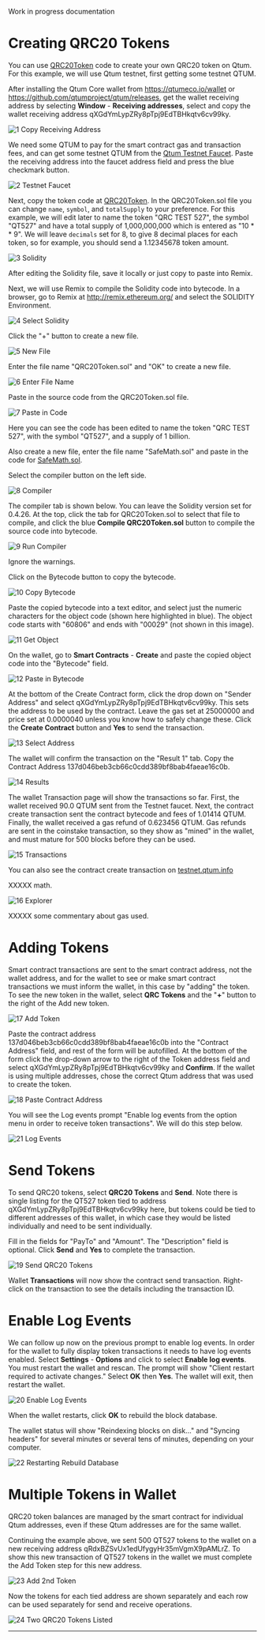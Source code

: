Work in progress documentation

# Creating QRC20 Tokens

You can use [QRC20Token](https://github.com/qtumproject/QRC20Token) code to create your own QRC20 token on Qtum. For this example, we will use Qtum testnet, first getting some testnet QTUM.

After installing the Qtum Core wallet from https://qtumeco.io/wallet or https://github.com/qtumproject/qtum/releases, get the wallet receiving address by selecting **Window** - **Receiving addresses**, select and copy the wallet receiving address qXGdYmLypZRy8pTpj9EdTBHkqtv6cv99ky.

![1  Copy Receiving Address](https://user-images.githubusercontent.com/29760787/83368341-727d9780-a386-11ea-973d-5f8b13767802.jpg)

We need some QTUM to pay for the smart contract gas and transaction fees, and can get some testnet QTUM from the [Qtum Testnet Faucet](http://testnet-faucet.qtum.info/). Paste the receiving address into the faucet address field and press the blue checkmark button.

![2  Testnet Faucet](https://user-images.githubusercontent.com/29760787/83368347-7a3d3c00-a386-11ea-940e-5ba4c83b32b8.jpg)

Next, copy the token code at [QRC20Token](https://github.com/qtumproject/QRC20Token). In the QRC20Token.sol file you can change `name`, `symbol`, and `totalSupply` to your preference. For this example, we will edit later to name the token "QRC TEST 527", the symbol "QT527" and have a total supply of 1,000,000,000 which is entered as "10 * * 9". We will leave `decimals` set for 8, to give 8 decimal places for each token, so for example, you should send a 1.12345678 token amount. 

![3  Solidity](https://user-images.githubusercontent.com/29760787/83368355-7dd0c300-a386-11ea-820c-2ce2788e5777.jpg)

After editing the Solidity file, save it locally or just copy to paste into Remix.

Next, we will use Remix to compile the Solidity code into bytecode. In a browser, go to Remix at http://remix.ethereum.org/ and select the SOLIDITY Environment.

![4  Select Solidity](https://user-images.githubusercontent.com/29760787/83368369-8d500c00-a386-11ea-9c80-98243d69bcd8.jpg)

Click the "+" button to create a new file.

![5  New File](https://user-images.githubusercontent.com/29760787/83368379-92ad5680-a386-11ea-9175-c8d42da28bab.jpg)

Enter the file name "QRC20Token.sol" and "OK" to create a new file. 

![6  Enter File Name](https://user-images.githubusercontent.com/29760787/83368383-96d97400-a386-11ea-84e7-7dd367aa9f00.jpg)

Paste in the source code from the QRC20Token.sol file.

![7  Paste in Code](https://user-images.githubusercontent.com/29760787/83368385-9a6cfb00-a386-11ea-88d6-5624214580bf.jpg)

Here you can see the code has been edited to name the token "QRC TEST 527", with the symbol "QT527", and a supply of 1 billion.

Also create a new file, enter the file name "SafeMath.sol" and paste in the code for [SafeMath.sol](https://github.com/qtumproject/QRC20Token/blob/master/SafeMath.sol).
 
Select the compiler button on the left side.
 
![8  Compiler](https://user-images.githubusercontent.com/29760787/83368393-a062dc00-a386-11ea-8ae2-6c236a4cd288.jpg)

The compiler tab is shown below. You can leave the Solidity version set for 0.4.26. At the top, click the tab for QRC20Token.sol to select that file to compile, and click the blue **Compile QRC20Token.sol** button to compile the source code into bytecode.

![9  Run Compiler](https://user-images.githubusercontent.com/29760787/83368395-a35dcc80-a386-11ea-9b16-762ff3d31439.jpg)

Ignore the warnings.

Click on the Bytecode button to copy the bytecode.

![10  Copy Bytecode](https://user-images.githubusercontent.com/29760787/83368400-a789ea00-a386-11ea-85cf-4efa71e8d900.jpg)

Paste the copied bytecode into a text editor, and select just the numeric characters for the object code (shown here highlighted in blue). The object code starts with "60806" and ends with "00029" (not shown in this image).

![11  Get Object](https://user-images.githubusercontent.com/29760787/83368405-aa84da80-a386-11ea-9e2f-6ff1709343d9.jpg)

On the wallet, go to **Smart Contracts** - **Create** and paste the copied object code into the "Bytecode" field.

![12  Paste in Bytecode](https://user-images.githubusercontent.com/29760787/83368410-af498e80-a386-11ea-9cfc-ae5908f393ff.jpg)

At the bottom of the Create Contract form, click the drop down on "Sender Address" and select qXGdYmLypZRy8pTpj9EdTBHkqtv6cv99ky. This sets the address to be used by the contract. Leave the gas set at 25000000 and price set at 0.0000040 unless you know how to safely change these. Click the **Create Contract** button and **Yes** to send the transaction. 

![13  Select Address](https://user-images.githubusercontent.com/29760787/83368414-b2447f00-a386-11ea-8d0f-5928865e835e.jpg)

The wallet will confirm the transaction on the "Result 1" tab. Copy the Contract Address 137d046beb3cb66c0cdd389bf8bab4faeae16c0b.

![14  Results](https://user-images.githubusercontent.com/29760787/83368416-b4a6d900-a386-11ea-8e44-9c773aa94fa0.jpg)

The wallet Transaction page will show the transactions so far. First, the wallet received 90.0 QTUM sent from the Testnet faucet. Next, the contract create transaction sent the contract bytecode and fees of 1.01414 QTUM. Finally, the wallet received a gas refund of 0.623456 QTUM. Gas refunds are sent in the coinstake transaction, so they show as "mined" in the wallet, and must mature for 500 blocks before they can be used. 

![15  Transactions](https://user-images.githubusercontent.com/29760787/83368419-b7093300-a386-11ea-8508-86a14c7737ca.jpg)

You can also see the contract create transaction on [testnet.qtum.info](https://testnet.qtum.info/tx/0db7a5f38c1959d473405165bf842dcf726c9b79615b0b294514cb44e53fb801)

XXXXX math.

![16  Explorer](https://user-images.githubusercontent.com/29760787/83368426-bc667d80-a386-11ea-8039-6e3bc2f519f0.jpg)

XXXXX some commentary about gas used. 

# Adding Tokens

Smart contract transactions are sent to the smart contract address, not the wallet address, and for the wallet to see or make smart contract transactions we must inform the wallet, in this case by "adding" the token. To see the new token in the wallet, select **QRC Tokens** and the "**+**" button to the right of the Add new token.

![17  Add Token](https://user-images.githubusercontent.com/29760787/83368428-bf616e00-a386-11ea-8a72-ba2a19c21959.jpg)

Paste the contract address 137d046beb3cb66c0cdd389bf8bab4faeae16c0b into the "Contract Address" field, and rest of the form will be autofilled. At the bottom of the form click the drop-down arrow to the right of the Token address field and select qXGdYmLypZRy8pTpj9EdTBHkqtv6cv99ky and **Confirm**. If the wallet is using multiple addresses, chose the correct Qtum address that was used to create the token.

![18  Paste Contract Address](https://user-images.githubusercontent.com/29760787/83368432-c1c3c800-a386-11ea-9b7b-5b4224934683.jpg)

You will see the Log events prompt "Enable log events from the option menu in order to receive token transactions". We will do this step below.

![21  Log Events](https://user-images.githubusercontent.com/29760787/83368438-c9836c80-a386-11ea-9c0b-f27ef946be7c.jpg)

# Send Tokens

To send QRC20 tokens, select **QRC20 Tokens** and **Send**. Note there is single listing for the QT527 token tied to address qXGdYmLypZRy8pTpj9EdTBHkqtv6cv99ky here, but tokens could be tied to different addresses of this wallet, in which case they would be listed individually and need to be sent individually.

Fill in the fields for "PayTo" and "Amount". The "Description" field is optional. Click **Send** and **Yes** to complete the transaction.

![19  Send QRC20 Tokens](https://user-images.githubusercontent.com/29760787/83368435-c4beb880-a386-11ea-9ebe-277f20e0b6ab.jpg)

Wallet **Transactions** will now show the contract send transaction. Right-click on the transaction to see the details including the transaction ID.

# Enable Log Events

We can follow up now on the previous prompt to enable log events. In order for the wallet to fully display token transactions it needs to have log events enabled. Select **Settings** - **Options** and click to select **Enable log events**. You must restart the wallet and rescan. The prompt will show "Client restart required to activate changes." Select **OK** then **Yes**. The wallet will exit, then restart the wallet. 

![20  Enable Log Events](https://user-images.githubusercontent.com/29760787/83368436-c7b9a900-a386-11ea-96f6-690abe10bfef.jpg)

When the wallet restarts, click **OK** to rebuild the block database. 

The wallet status will show "Reindexing blocks on disk..." and "Syncing headers" for several minutes or several tens of minutes, depending on your computer. 

![22  Restarting Rebuild Database](https://user-images.githubusercontent.com/29760787/83368451-d607c500-a386-11ea-9caa-cb855bb3e07d.jpg)

# Multiple Tokens in Wallet

QRC20 token balances are managed by the smart contract for individual Qtum addresses, even if these Qtum addresses are for the same wallet.

Continuing the example above, we sent 500 QT527 tokens to the wallet on a new receiving address qRdxBZSvUx1edUfygyHr35mVgmX9pAMLrZ. To show this new transaction of QT527 tokens in the wallet we must complete the Add Token step for this new address.

![23  Add 2nd Token](https://user-images.githubusercontent.com/29760787/83447393-5cbbb100-a41e-11ea-889e-8675e626341e.jpg)

Now the tokens for each tied address are shown separately and each row can be used separately for send and receive operations.

![24  Two QRC20 Tokens Listed](https://user-images.githubusercontent.com/29760787/83448628-3bf45b00-a420-11ea-8288-795e482c381a.jpg)

***











